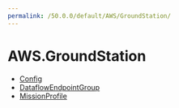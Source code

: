 ```yaml
---
permalink: /50.0.0/default/AWS/GroundStation/
---
```


# AWS.GroundStation



* [Config](Config.md)
* [DataflowEndpointGroup](DataflowEndpointGroup.md)
* [MissionProfile](MissionProfile.md)
